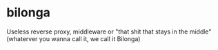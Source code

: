 # bilonga
Useless reverse proxy, middleware or "that shit that stays in the middle" (whaterver you wanna call it, we call it Bilonga)
